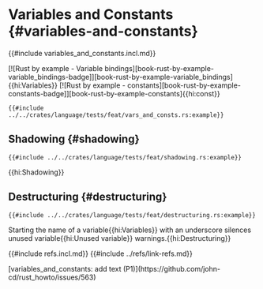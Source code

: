 # Variables and Constants {#variables-and-constants}

{{#include variables_and_constants.incl.md}}

[![Rust by example - Variable bindings][book-rust-by-example-variable_bindings-badge]][book-rust-by-example-variable_bindings]{{hi:Variables}} [![Rust by example - constants][book-rust-by-example-constants-badge]][book-rust-by-example-constants]{{hi:const}}

```rust,editable
{{#include ../../crates/language/tests/feat/vars_and_consts.rs:example}}
```

## Shadowing {#shadowing}

```rust,editable
{{#include ../../crates/language/tests/feat/shadowing.rs:example}}
```

{{hi:Shadowing}}

## Destructuring {#destructuring}

```rust,editable
{{#include ../../crates/language/tests/feat/destructuring.rs:example}}
```

Starting the name of a variable{{hi:Variables}} with an underscore silences unused variable{{hi:Unused variable}} warnings.{{hi:Destructuring}}

{{#include refs.incl.md}}
{{#include ../refs/link-refs.md}}

<div class="hidden">
[variables_and_constants: add text (P1)](https://github.com/john-cd/rust_howto/issues/563)

</div>
